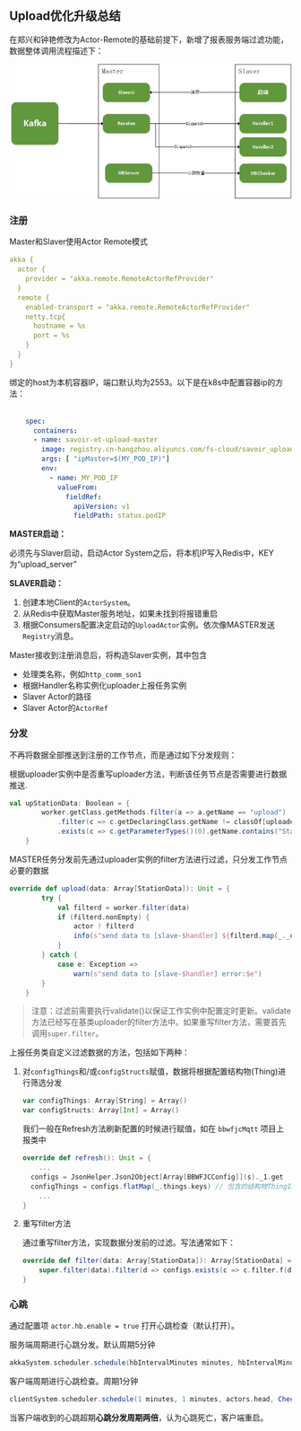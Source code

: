 ## Upload优化升级总结

在郑兴和钟艳修改为Actor-Remote的基础前提下，新增了报表服务端过滤功能，数据整体调用流程描述下：

![image-20220805090724850](imgs/Upload优化升级总结/image-20220805090724850.png)



### 注册

Master和Slaver使用Actor Remote模式

```yaml
akka {
  actor {
    provider = "akka.remote.RemoteActorRefProvider"
  }
  remote {
    enabled-transport = "akka.remote.RemoteActorRefProvider"
    netty.tcp{
      hostname = %s
      port = %s
    }
  }
}
```

绑定的host为本机容器IP，端口默认均为2553。以下是在k8s中配置容器ip的方法：

```yaml

    spec:
      containers:
      - name: savoir-et-upload-master
        image: registry.cn-hangzhou.aliyuncs.com/fs-cloud/savoir_upload:116.22-08-04
        args: [ "ipMaster=$(MY_POD_IP)"]
        env:
          - name: MY_POD_IP
            valueFrom:
              fieldRef:
                apiVersion: v1
                fieldPath: status.podIP
```



**MASTER启动：**

必须先与Slaver启动，启动Actor System之后，将本机IP写入Redis中，KEY为“upload_server”



**SLAVER启动：**

1. 创建本地Client的`ActorSystem`。
2. 从Redis中获取Master服务地址，如果未找到将报错重启
3. 根据Consumers配置决定启动的`UploadActor`实例。依次像MASTER发送`Registry`消息。



Master接收到注册消息后，将构造Slaver实例，其中包含

+ 处理类名称，例如`http_comm_son1`
+ 根据Handler名称实例化uploader上报任务实例
+ Slaver Actor的路径
+ Slaver Actor的`ActorRef`



###  分发

不再将数据全部推送到注册的工作节点，而是通过如下分发规则：

根据uploader实例中是否重写uploader方法，判断该任务节点是否需要进行数据推送.

```scala
val upStationData: Boolean = {
        worker.getClass.getMethods.filter(a => a.getName == "upload")
            .filter(c => c.getDeclaringClass.getName != classOf[uploader].getName) // 当前类中重写的upload方法
            .exists(c => c.getParameterTypes()(0).getName.contains("StationData"))
    }
```

MASTER任务分发前先通过uploader实例的filter方法进行过滤，只分发工作节点必要的数据

```scala
override def upload(data: Array[StationData]): Unit = {
        try {
            val filterd = worker.filter(data)
            if (filterd.nonEmpty) {
                actor ! filterd
                info(s"send data to [slave-$handler] ${filterd.map(_._q()).mkString(";")}")
            }
        } catch {
            case e: Exception =>
                warn(s"send data to [slave-$handler] error:$e")
        }
    }
```

> 注意：过滤前需要执行validate()以保证工作实例中配置定时更新。validate方法已经写在基类uploader的filter方法中。如果重写filter方法，需要首先调用`super.filter`。

上报任务类自定义过滤数据的方法，包括如下两种：

1. 对`configThings`和/或`configStructs`赋值，数据将根据配置结构物(Thing)进行筛选分发

   ```scala
   var configThings: Array[String] = Array()
   var configStructs: Array[Int] = Array()
   ```

   我们一般在Refresh方法刷新配置的时候进行赋值，如在 `bbwfjcMqtt` 项目上报类中

   ```scala
   override def refresh(): Unit = {
       ...
     configs = JsonHelper.Json2Object[Array[BBWFJCConfig]](s)._1.get
     configThings = configs.flatMap(_.things.keys) // 包含的结构物ThingID数组
       ...
   }
   ```

2. 重写filter方法

   通过重写filter方法，实现数据分发前的过滤。写法通常如下：

   ```scala
   override def filter(data: Array[StationData]): Array[StationData] = {
       super.filter(data).filter(d => configs.exists(c => c.filter.f(d)))
   }
   ```

   

### 心跳

通过配置项 `actor.hb.enable = true` 打开心跳检查（默认打开）。

服务端周期进行心跳分发。默认周期5分钟

```scala
akkaSystem.scheduler.schedule(hbIntervalMinutes minutes, hbIntervalMinutes minutes, masterActor, HB("tick"))
```

客户端周期进行心跳检查。周期1分钟

```scala
clientSystem.scheduler.schedule(1 minutes, 1 minutes, actors.head, CheckHB(DateTime.now))
```

当客户端收到的心跳超期**心跳分发周期两倍**，认为心跳死亡，客户端重启。